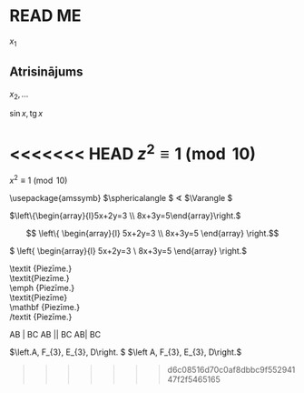 # READ ME

$x_1$

## Atrisinājums

$x_2, \ldots$

$\sin x, \mbox{tg}\, x$

<<<<<<< HEAD
$z^2 \equiv 1 \pmod {10}$
=======
$x^2 \equiv 1 \pmod {10}$

 \usepackage{amssymb}
$\sphericalangle $
$\sphericalangle$
$\Varangle $

$\left\{\begin{array}{l}5x+2y=3 \\ 8x+3y=5\end{array}\right.$

$$ \left\{ \begin{array}{l}
5x+2y=3 \\ 
8x+3y=5
\end{array} \right.$$

$ \left\{ \begin{array}{l}
5x+2y=3 \\ 
8x+3y=5
\end{array} \right.$

\textit {Piezīme.}  
\textit{Piezīme.}  
\emph {Piezīme.}  
\textit{Piezīme}  
\mathbf {Piezīme.}  
/textit {Piezīme.}  

AB \| BC
AB || BC
AB\| BC

$\left.A, F_{3}, E_{3}, D\right. $
$\left A, F_{3}, E_{3}, D\right.$

>>>>>>> d6c08516d70c0af8dbbc9f55294147f2f5465165

